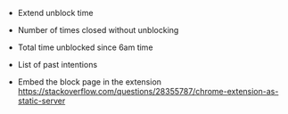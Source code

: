 * Extend unblock time

* Number of times closed without unblocking

* Total time unblocked since 6am time

* List of past intentions

* Embed the block page in the extension
  https://stackoverflow.com/questions/28355787/chrome-extension-as-static-server
